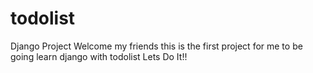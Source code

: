 # todolist
Django Project 
Welcome my friends
this is the first project for me to be going  learn django with todolist
Lets Do It!! 
